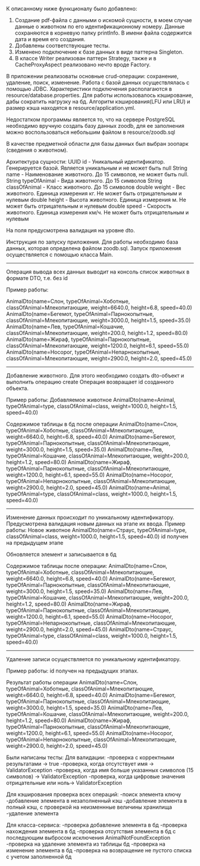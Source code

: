 К описанному ниже функционалу было добавлено:
1. Создание pdf-файла с данными о искомой сущности, в моем случае данные о животном по его идентификационному номеру. 
Данные сохраняются в корневую папку printInfo. В имени файла содержится дата и время его создания.  
2. Добавлены соответствующие тесты.
3. Изменено подключение к базе данных в виде паттерна Singleton.
4. В классе Writer реализован паттерн Strategy, также и в CacheProxyAspect реализовано нечто вроде Factory.

В приложении реализоваты основные crud-операции: сохранение, удаление, поиск, изменение.
Работа с базой данных осуществлялась с помощью JDBC. 
Характеристики подключения располагаются в resource/database.properties.
Для работы использовалось кэширование, дабы сократить нагрузку на бд.
Алгоритм кэширования(LFU или LRU) и размер кэша находятся в resource/application.yml.  

Недостатком программы является то, что на сервере PostgreSQL необходимо вручную создать 
базу данных zoodb, для ее заполнения можно воспользоваться небольшим файлом в resource/zoodb.sql

В качестве предметной области для базы данных был выбран зоопарк (сведения о животном).

Архитектура сущности:
UUID id - Уникальный идентификатор. Генерируется базой. Является уникальным и не может быть null
String name - Наименование животного. До 15 символов, не может быть null.
String typeOfAnimal - Вида животного. До 15 символов
String classOfAnimal - Класс животного. До 15 символов
double weight - Вес животного. Единица измерения кг. Не может быть отрицательным и нулевым
double height - Высота животного. Единица измерения м. Не может быть отрицательным и нулевым
double speed - Скорость животного. Единица измерения км/ч. Не может быть отрицательным и нулевым

На поля предусмотрена валидация на уровне dto.

Инструкция по запуску приложения.
Для работы необходимо база данных, которая определена файлом zoodb.sql. 
Запуск приложения осуществляется с помощью класса Main. 

---------------------------------

Операция вывода всех данных выводит на консоль список животных в формате DTO, т.е. без id

Пример работы:

AnimalDto(name=Слон, typeOfAnimal=Хоботные, classOfAnimal=Млекопитающие, weight=6640.0, height=6.8, speed=40.0)
AnimalDto(name=Бегемот, typeOfAnimal=Парнокопытные, classOfAnimal=Млекопитающие, weight=3000.0, height=1.5, speed=35.0)
AnimalDto(name=Лев, typeOfAnimal=Кошачие, classOfAnimal=Млекопитающие, weight=200.0, height=1.2, speed=80.0)
AnimalDto(name=Жираф, typeOfAnimal=Парнокопытные, classOfAnimal=Млекопитающие, weight=1200.0, height=6.1, speed=55.0)
AnimalDto(name=Носорог, typeOfAnimal=Непарнокопытные, classOfAnimal=Млекопитающие, weight=2900.0, height=2.0, speed=45.0)

---------------------------------

Добавление животного. Для этого необходимо создать dto-объект и выполнить операцию create
Операция возвращает id созданного объекта.

Пример работы:
Добавляемое животное
AnimalDto(name=Animal, typeOfAnimal=type, classOfAnimal=class, weight=1000.0, height=1.5, speed=40.0)

Содержимое таблицы в бд после операции
AnimalDto(name=Слон, typeOfAnimal=Хоботные, classOfAnimal=Млекопитающие, weight=6640.0, height=6.8, speed=40.0)
AnimalDto(name=Бегемот, typeOfAnimal=Парнокопытные, classOfAnimal=Млекопитающие, weight=3000.0, height=1.5, speed=35.0)
AnimalDto(name=Лев, typeOfAnimal=Кошачие, classOfAnimal=Млекопитающие, weight=200.0, height=1.2, speed=80.0)
AnimalDto(name=Жираф, typeOfAnimal=Парнокопытные, classOfAnimal=Млекопитающие, weight=1200.0, height=6.1, speed=55.0)
AnimalDto(name=Носорог, typeOfAnimal=Непарнокопытные, classOfAnimal=Млекопитающие, weight=2900.0, height=2.0, speed=45.0)
AnimalDto(name=Animal, typeOfAnimal=type, classOfAnimal=class, weight=1000.0, height=1.5, speed=40.0)

---------------------------------

Изменение данных происходит по уникальному идентификатору. Предусмотрена валидация новым данных 
на этапе их ввода.
Пример работы:
Новое животное AnimalDto(name=Страус, typeOfAnimal=type, classOfAnimal=class, weight=1000.0, height=1.5, speed=40.0)
id получен на предыдущем этапе

Обновляется элемент и записывается в бд

Содержимое таблицы после операции:
AnimalDto(name=Слон, typeOfAnimal=Хоботные, classOfAnimal=Млекопитающие, weight=6640.0, height=6.8, speed=40.0)
AnimalDto(name=Бегемот, typeOfAnimal=Парнокопытные, classOfAnimal=Млекопитающие, weight=3000.0, height=1.5, speed=35.0)
AnimalDto(name=Лев, typeOfAnimal=Кошачие, classOfAnimal=Млекопитающие, weight=200.0, height=1.2, speed=80.0)
AnimalDto(name=Жираф, typeOfAnimal=Парнокопытные, classOfAnimal=Млекопитающие, weight=1200.0, height=6.1, speed=55.0)
AnimalDto(name=Носорог, typeOfAnimal=Непарнокопытные, classOfAnimal=Млекопитающие, weight=2900.0, height=2.0, speed=45.0)
AnimalDto(name=Страус, typeOfAnimal=type, classOfAnimal=class, weight=1000.0, height=1.5, speed=40.0)


---------------------------------

Удаление записи осуществляется по уникальному идентификатору.

Пример работы:
id получен на предыдущих этапах.

Результат работы операции
AnimalDto(name=Слон, typeOfAnimal=Хоботные, classOfAnimal=Млекопитающие, weight=6640.0, height=6.8, speed=40.0)
AnimalDto(name=Бегемот, typeOfAnimal=Парнокопытные, classOfAnimal=Млекопитающие, weight=3000.0, height=1.5, speed=35.0)
AnimalDto(name=Лев, typeOfAnimal=Кошачие, classOfAnimal=Млекопитающие, weight=200.0, height=1.2, speed=80.0)
AnimalDto(name=Жираф, typeOfAnimal=Парнокопытные, classOfAnimal=Млекопитающие, weight=1200.0, height=6.1, speed=55.0)
AnimalDto(name=Носорог, typeOfAnimal=Непарнокопытные, classOfAnimal=Млекопитающие, weight=2900.0, height=2.0, speed=45.0)

Были написаны тесты:
Для валидации:
-проверка с корректными результатами -> true
-проверка, когда отсутствует имя -> ValidatorException
-проверка, когда имя больше указанных символов (15 символов) -> ValidatorException
-проверка, когда цифровые значения отрицательные или ноль-> ValidatorException

Для кэширования проверка всех операций:
-поиск элемента ключу
-добавление элемента в незаполненный кэш
-добавление элемента в полный кэш, с проверкой на неизменнные величины хранилища
-удаление элемента

Для класса-сервиса:
-проверка добавление элемента в бд
-проверка нахождения элемента в бд
-проверка отсутствия элемента в бд с последующим выбросом исключения AnimalNotFoundException
-проверка на удаление элемента из таблицы бд
-проверка на изменение элемента в бд
-проверка на возвращение не пустого списка с учетом заполненной бд